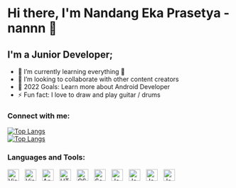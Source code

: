 # Hi there, I'm Nandang Eka Prasetya - nannn [][instagram] 👋 




## I'm a Junior Developer;

- 🌱 I’m currently learning everything 🤣
- 👯 I’m looking to collaborate with other content creators
- 🥅 2022 Goals: Learn more about Android Developer
- ⚡ Fun fact: I love to draw and play guitar / drums


### Connect with me:


[![Top Langs](https://github-readme-stats.vercel.app/api/top-langs/?username=naneps&layout=compact)](https://github.com/naneps/github-readme-stats)
<br />
[![Top Langs](https://github-readme-stats.vercel.app/api/top-langs/?username=naneps&langs_count=8)](https://github.com/anuraghazra/github-readme-stats)

### Languages and Tools:

<img align="left" alt="Visual Studio Code" width="26px" src="https://miro.medium.com/max/1050/1*ilC2Aqp5sZd1wi0CopD1Hw.png" style="padding-right:10px;" />

<img align="left" alt="Visual Studio Code" width="26px" src="https://cdn.jsdelivr.net/gh/devicons/devicon/icons/vscode/vscode-original.svg" style="padding-right:10px;" />
<img align="left" alt="Android Studio" width="26px" src="https://1.bp.blogspot.com/-LgTa-xDiknI/X4EflN56boI/AAAAAAAAPuk/24YyKnqiGkwRS9-_9suPKkfsAwO4wHYEgCLcBGAsYHQ/s0/image9.png" style="padding-right:10px;" />
<img align="left" alt="HTML5" width="26px" src="https://cdn.jsdelivr.net/gh/devicons/devicon/icons/html5/html5-original.svg" style="padding-right:10px;" />
<img align="left" alt="CSS3" width="26px" src="https://cdn.jsdelivr.net/gh/devicons/devicon/icons/css3/css3-original.svg" style="padding-right:10px;" />
<img align="left" alt="Sass" width="26px" src="https://cdn.jsdelivr.net/gh/devicons/devicon/icons/sass/sass-original.svg" style="padding-right:10px;" />
<img align="left" alt="JavaScript" width="26px" src="https://cdn.jsdelivr.net/gh/devicons/devicon/icons/javascript/javascript-original.svg" style="padding-right:10px;" />
<img align="left" alt="JavaScript" width="26px" src="https://www.php.net/images/logos/new-php-logo.svg" style="padding-right:10px;" />
<img align="left" alt="JavaScript" width="26px" src="https://www.fluttericon.com/logo_dart_192px.svg" style="padding-right:10px;" />
<img align="left" alt="JavaScript" width="26px" src="https://upload.wikimedia.org/wikipedia/commons/thumb/9/9a/Laravel.svg/180px-Laravel.svg.png" style="padding-right:10px;" />


<br />
<br />


[instagram]: "https://www.instagram.com/nannn_ep/"
